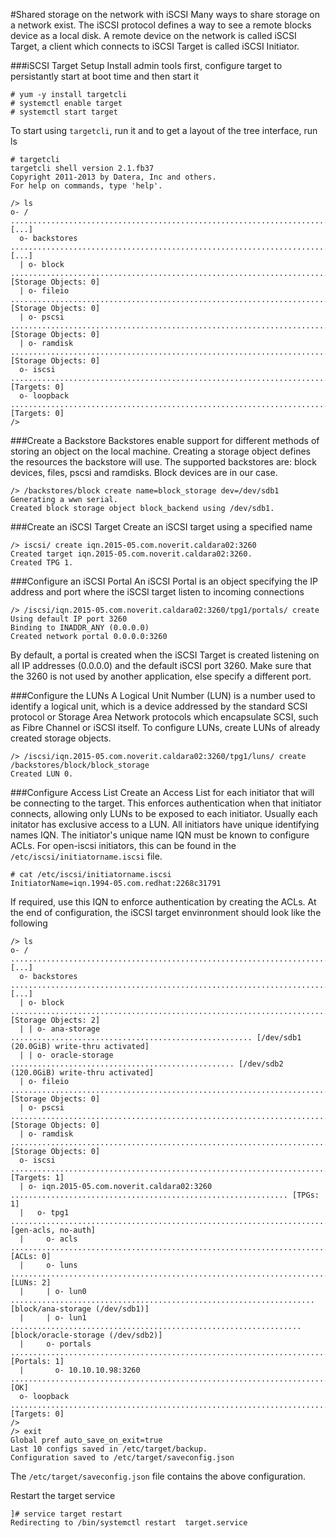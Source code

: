 #Shared storage on the network with iSCSI
Many ways to share storage on a network exist. The iSCSI protocol defines a way to see a remote blocks device as a local disk. A remote device on the network is called iSCSI Target, a client which connects to iSCSI Target is called iSCSI Initiator.

###iSCSI Target Setup
Install admin tools first, configure target to persistantly start at boot time and then start it
```
# yum -y install targetcli
# systemctl enable target
# systemctl start target
```
To start using ``targetcli``, run it and to get a layout of the tree interface, run ls
```
# targetcli
targetcli shell version 2.1.fb37
Copyright 2011-2013 by Datera, Inc and others.
For help on commands, type 'help'.

/> ls
o- / .............................................................................................................. [...]
  o- backstores ................................................................................................... [...]
  | o- block ....................................................................................... [Storage Objects: 0]
  | o- fileio ...................................................................................... [Storage Objects: 0]
  | o- pscsi ....................................................................................... [Storage Objects: 0]
  | o- ramdisk ..................................................................................... [Storage Objects: 0]
  o- iscsi ................................................................................................. [Targets: 0]
  o- loopback .............................................................................................. [Targets: 0]
/>
```
###Create a Backstore
Backstores enable support for different methods of storing an object on the local machine. Creating a storage object defines the resources the backstore will use. The supported backstores are: block devices, files, pscsi and ramdisks. Block devices are in our case.
```
/> /backstores/block create name=block_storage dev=/dev/sdb1
Generating a wwn serial.
Created block storage object block_backend using /dev/sdb1.
```
###Create an iSCSI Target
Create an iSCSI target using a specified name
```
/> iscsi/ create iqn.2015-05.com.noverit.caldara02:3260
Created target iqn.2015-05.com.noverit.caldara02:3260.
Created TPG 1.
```
###Configure an iSCSI Portal
An iSCSI Portal is an object specifying the IP address and port where the iSCSI target listen to incoming connections
```
/> /iscsi/iqn.2015-05.com.noverit.caldara02:3260/tpg1/portals/ create
Using default IP port 3260
Binding to INADDR_ANY (0.0.0.0)
Created network portal 0.0.0.0:3260
```
By default, a portal is created when the iSCSI Target is created listening on all IP addresses (0.0.0.0) and the default iSCSI port 3260. Make sure that the 3260 is not used by another application, else specify a different port.

###Configure the LUNs
A Logical Unit Number (LUN) is a number used to identify a logical unit, which is a device addressed by the standard SCSI protocol or Storage Area Network protocols which encapsulate SCSI, such as Fibre Channel or iSCSI itself. 
To configure LUNs, create LUNs of already created storage objects.
```
/> /iscsi/iqn.2015-05.com.noverit.caldara02:3260/tpg1/luns/ create /backstores/block/block_storage
Created LUN 0.
```
###Configure Access List
Create an Access List for each initiator that will be connecting to the target. This enforces authentication when that initiator connects, allowing only LUNs to be exposed to each initiator. Usually each initator has exclusive access to a LUN. All initiators have unique identifying names IQN. The initiator's unique name IQN must be known to configure ACLs. For open-iscsi initiators, this can be found in the ``/etc/iscsi/initiatorname.iscsi`` file.
```
# cat /etc/iscsi/initiatorname.iscsi
InitiatorName=iqn.1994-05.com.redhat:2268c31791
```
If required, use this IQN to enforce authentication by creating the ACLs.
At the end of configuration, the iSCSI target envinronment should look like the following
```
/> ls
o- / ........................................................................................................... [...]
  o- backstores ................................................................................................ [...]
  | o- block .................................................................................... [Storage Objects: 2]
  | | o- ana-storage ...................................................... [/dev/sdb1 (20.0GiB) write-thru activated]
  | | o- oracle-storage .................................................. [/dev/sdb2 (120.0GiB) write-thru activated]
  | o- fileio ................................................................................... [Storage Objects: 0]
  | o- pscsi .................................................................................... [Storage Objects: 0]
  | o- ramdisk .................................................................................. [Storage Objects: 0]
  o- iscsi .............................................................................................. [Targets: 1]
  | o- iqn.2015-05.com.noverit.caldara02:3260 .............................................................. [TPGs: 1]
  |   o- tpg1 .................................................................................... [gen-acls, no-auth]
  |     o- acls ............................................................................................ [ACLs: 0]
  |     o- luns ............................................................................................ [LUNs: 2]
  |     | o- lun0 .................................................................... [block/ana-storage (/dev/sdb1)]
  |     | o- lun1 ................................................................. [block/oracle-storage (/dev/sdb2)]
  |     o- portals ...................................................................................... [Portals: 1]
  |       o- 10.10.10.98:3260 ................................................................................... [OK]
  o- loopback ........................................................................................... [Targets: 0]
/>
/> exit
Global pref auto_save_on_exit=true
Last 10 configs saved in /etc/target/backup.
Configuration saved to /etc/target/saveconfig.json
```
The ``/etc/target/saveconfig.json`` file contains the above configuration.

Restart the target service 
```
]# service target restart
Redirecting to /bin/systemctl restart  target.service
```



